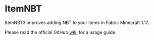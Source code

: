 
# ItemNBT

ItemNBT3 improves adding NBT to your items in Fabric Minecraft 1.17.

Please read the official GitHub [wiki](https://github.com/RedGrapefruit09/ItemNBT/wiki) for a usage guide.
